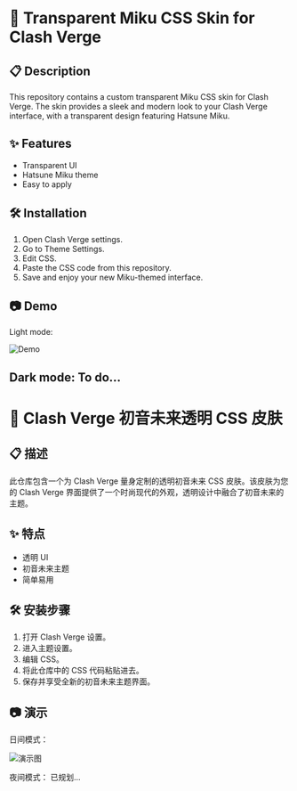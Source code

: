 # 🌟 Transparent Miku CSS Skin for Clash Verge

## 📋 Description

This repository contains a custom transparent Miku CSS skin for Clash Verge. The skin provides a sleek and modern look to your Clash Verge interface, with a transparent design featuring Hatsune Miku.

## ✨ Features

- Transparent UI
- Hatsune Miku theme
- Easy to apply

## 🛠️ Installation

1. Open Clash Verge settings.
2. Go to Theme Settings.
3. Edit CSS.
4. Paste the CSS code from this repository.
5. Save and enjoy your new Miku-themed interface.

## 📷 Demo
Light mode:

![Demo](https://github.com/Duke486/Miku-Skin-ClashVerge/blob/main/light_demo.png)

Dark mode:
To do...
---

# 🌟 Clash Verge 初音未来透明 CSS 皮肤

## 📋 描述

此仓库包含一个为 Clash Verge 量身定制的透明初音未来 CSS 皮肤。该皮肤为您的 Clash Verge 界面提供了一个时尚现代的外观，透明设计中融合了初音未来的主题。

## ✨ 特点

- 透明 UI
- 初音未来主题
- 简单易用

## 🛠️ 安装步骤

1. 打开 Clash Verge 设置。
2. 进入主题设置。
3. 编辑 CSS。
4. 将此仓库中的 CSS 代码粘贴进去。
5. 保存并享受全新的初音未来主题界面。

## 📷 演示
日间模式：

![演示图](https://github.com/Duke486/Miku-Skin-ClashVerge/blob/main/light_demo.png)

夜间模式：
已规划...
